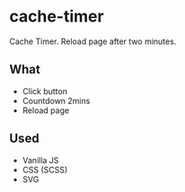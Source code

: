 # cache-timer

Cache Timer. Reload page after two minutes.

## What

-   Click button
-   Countdown 2mins
-   Reload page

## Used

-   Vanilla JS
-   CSS (SCSS)
-   SVG
